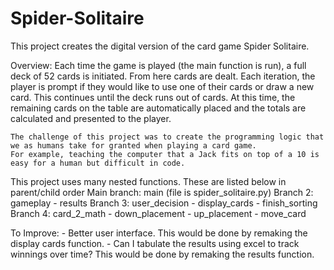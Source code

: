 # Spider-Solitaire
This project creates the digital version of the card game Spider Solitaire.

Overview:
    Each time the game is played (the main function is run), a full deck of 52 cards is initiated. From here cards are dealt.
    Each iteration, the player is prompt if they would like to use one of their cards or draw a new card.
    This continues until the deck runs out of cards. At this time, the remaining cards on the table are automatically placed and
    the totals are calculated and presented to the player.

    The challenge of this project was to create the programming logic that we as humans take for granted when playing a card game.
    For example, teaching the computer that a Jack fits on top of a 10 is easy for a human but difficult in code.


This project uses many nested functions. These are listed below in parent/child order
    Main branch: main (file is spider_solitaire.py)
    Branch 2: gameplay - results
    Branch 3: user_decision - display_cards - finish_sorting
    Branch 4: card_2_math - down_placement - up_placement - move_card



 



To Improve:
    - Better user interface. This would be done by remaking the display cards function.
    - Can I tabulate the results using excel to track winnings over time? This would be done by remaking the results function.
